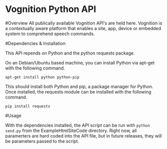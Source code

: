 Vognition Python API
===

#Overview
All  publically available Vognition API's are held here.  Vognition is a contextually aware platform that enables a site, app, device or embedded system to comprehend speech commands. 

#Dependencies & Installation

This API repends on Python and the python requests package.

On an Debian/Ubuntu based machine, you can install Python via apt-get with the following command.

    apt-get install python python-pip
 
This should install both Python and pip, a package manager for Python. Once installed, the requests module can be installed with the following command.

    pip install requests

#Usage

With the dependencies installed, the API script can be run with `python send.py` from the ExampleHtmlSiteCode directory. Right now, all paramerters are hard coded into the API file, but in future releases, they will be parameters passed to the script.
